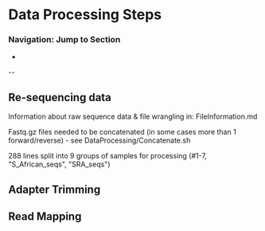 # Data Processing Steps

### Navigation: Jump to Section

- 

--

## Re-sequencing data

Information about raw sequence data & file wrangling in: FileInformation.md  

Fastq.gz files needed to be concatenated (in some cases more than 1 forward/reverse) - see DataProcessing/Concatenate.sh

288 lines split into 9 groups of samples for processing (#1-7, "S_African_seqs", "SRA_seqs")

## Adapter Trimming



## Read Mapping